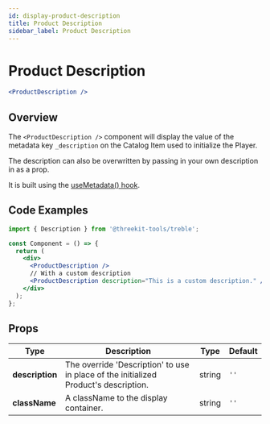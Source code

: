 ```yaml
---
id: display-product-description
title: Product Description
sidebar_label: Product Description
---
```


# Product Description

```jsx
<ProductDescription />
```

## Overview

The `<ProductDescription />` component will display the value of the metadata key `_description` on the Catalog Item used to initialize the Player.

The description can also be overwritten by passing in your own description in as a prop.

It is built using the [useMetadata() hook](#use-metadata).

## Code Examples

```jsx
import { Description } from '@threekit-tools/treble';

const Component = () => {
  return (
    <div>
      <ProductDescription />
      // With a custom description
      <ProductDescription description="This is a custom description." />
    </div>
  );
};
```

## Props

| Type            | Description                                                                          | Type   | Default |
| --------------- | ------------------------------------------------------------------------------------ | ------ | ------- |
| **description** | The override 'Description' to use in place of the initialized Product's description. | string | `''`    |
| **className**   | A className to the display container.                                                | string | `''`    |
